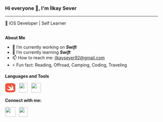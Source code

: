 ### Hi everyone 👋, I'm İlkay Sever
-----------------------------------------------
 iOS Developer | Self Learner </br></br>




<b> About Me </b></br>

- 🔭 I’m currently working on <b><i> Swift </b></i> 
- 🌱 I’m currently learning <b><i> Swift </b></i>
- 📫 How to reach me: ilkaysever92@gmail.com
- ⚡ Fun fact: Reading, Offroad, Camping, Coding, Traveling </br>

<b> Languages and Tools </b>

<a href="https://developer.apple.com/swift/"><img src="https://raw.githubusercontent.com/devicons/devicon/master/icons/swift/swift-original.svg" width="34" height="32"></a>&nbsp;&nbsp;
<a href="https://firebase.google.com"><img src="https://firebase.google.com/downloads/brand-guidelines/PNG/logo-logomark.png" width="28" height="32"></a>&nbsp;&nbsp;
<a href="https://github.com"><img src="https://cdn-icons-png.flaticon.com/512/25/25231.png" width="32" height="32"></a>

<b> Connect with me: </b>

<a href="https://www.linkedin.com/in/ilkay-sever-904b20100/"><img src="https://cdn-icons-png.flaticon.com/512/220/220343.png" width="34" height="32"></a>&nbsp;&nbsp;
<a href="https://medium.com/@ilkaysever"><img src= "https://cdn-icons-png.flaticon.com/512/2111/2111730.png" width="28" height="32"></a>
